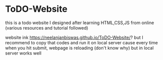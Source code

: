 # ToDO-Website
this is a todo website I designed after learning HTML,CSS,JS from online (various resources and tutorial followed)

website ink https://neelanjanbiswas.github.io/ToDO-Website/?
but I recommend to copy that codes and run it on local server cause every time when you hit submit, webpage is reloading (don't know why)
but in local server works well
